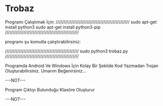 # Trobaz
Programı Çalıştımak İçin:
////////////////////////////////////////////////
sudo apt-get install python3
sudo apt-get install python3-pip
////////////////////////////////////////////////

programı şu komutla çalıştırabilirsiniz:

////////////////////////////////////////////////
sudo python3 trobaz.py
////////////////////////////////////////////////

Programda Android Ve Windows İçin Kolay Bir Şekilde Kod Yazmadan Trojan Oluşturabilirsiniz.
Umarım Beğenirsiniz... 

---NOT---

Program Çıktıyı Bulunduğu Klasöre Oluşturur 

---NOT---
